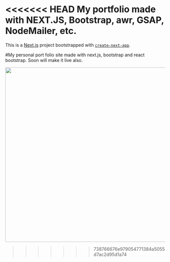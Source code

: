 <<<<<<< HEAD
My portfolio made with NEXT.JS, Bootstrap, awr, GSAP, NodeMailer, etc.
=======
This is a [Next.js](https://nextjs.org/) project bootstrapped with [`create-next-app`](https://github.com/vercel/next.js/tree/canary/packages/create-next-app).

#My personal port folio site made with next.js, bootstrap and react bootstrap.
Soon will make it live also.


<img width=550 src="https://user-images.githubusercontent.com/113926529/213811230-54224dd5-f7d9-4bfd-97b2-603fc8b94302.png" />

>>>>>>> 738766676e979054771384a5055d7ac2d95d1a74
